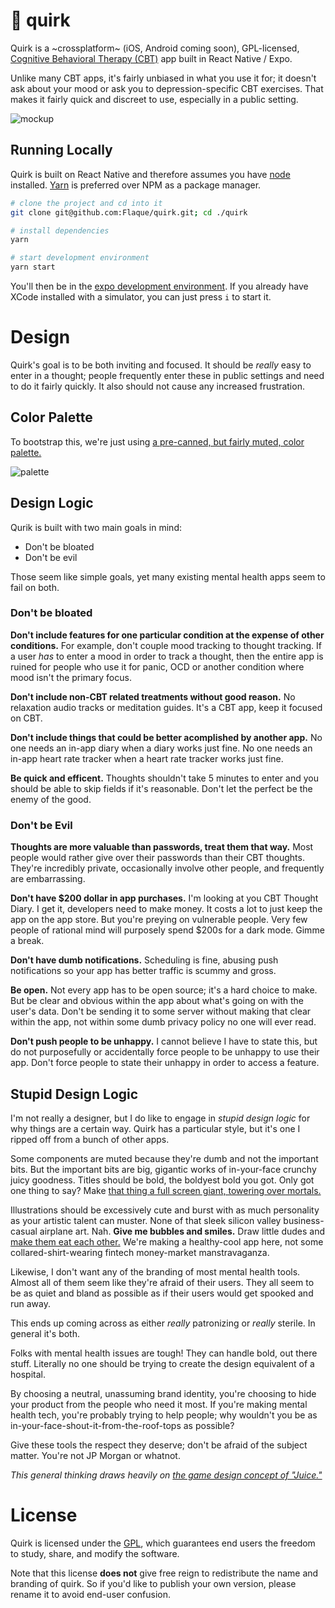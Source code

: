 # 🐙 quirk

Quirk is a ~crossplatform~ (iOS, Android coming soon), GPL-licensed, [Cognitive Behavioral Therapy (CBT)](https://en.wikipedia.org/wiki/Cognitive_behavioral_therapy#Declining_effectiveness)
app built in React Native / Expo.

Unlike many CBT apps, it's fairly unbiased in what you use it for; it doesn't ask about your mood or ask you
to depression-specific CBT exercises. That makes it fairly quick and discreet to use, especially in a public
setting.

![mockup](https://i.imgur.com/UKY0jc4.png)

## Running Locally

Quirk is built on React Native and therefore assumes you have [node](https://nodejs.org/en/) installed.
[Yarn](https://yarnpkg.com/en/) is preferred over NPM as a package manager.

```sh
# clone the project and cd into it
git clone git@github.com:Flaque/quirk.git; cd ./quirk

# install dependencies
yarn

# start development environment
yarn start
```

You'll then be in the [expo development environment](https://docs.expo.io/versions/latest/).
If you already have XCode installed with a simulator, you can just press `i` to start it.

# Design

Quirk's goal is to be both inviting and focused. It should be _really_ easy to enter in a thought; people frequently enter these in public settings and need to do it fairly quickly. It also should not cause any increased frustration.

## Color Palette

To bootstrap this, we're just using [a pre-canned, but fairly muted, color palette.](https://flatuicolors.com/palette/ru)

![palette](https://i.imgur.com/yXyLg3I.png)

## Design Logic

Qurik is built with two main goals in mind:
* Don't be bloated
* Don't be evil

Those seem like simple goals, yet many existing mental health apps seem to fail on both. 

### Don't be bloated

**Don't include features for one particular condition at the expense of other conditions.** For example, don't couple mood tracking to thought tracking. If a user _has_ to enter a mood in order to track a thought, then the entire app is ruined for people who use it for panic, OCD or another condition where mood isn't the primary focus.

**Don't include non-CBT related treatments without good reason.** No relaxation audio tracks or meditation guides. It's a CBT app, keep it focused on CBT.

**Don't include things that could be better acomplished by another app.** No one needs an in-app diary when a diary works just fine. No one needs an in-app heart rate tracker when a heart rate tracker works just fine. 

**Be quick and efficent.** Thoughts shouldn't take 5 minutes to enter and you should be able to skip fields if it's reasonable. Don't let the perfect be the enemy of the good. 

### Don't be Evil

**Thoughts are more valuable than passwords, treat them that way.** Most people would rather give over their passwords than their CBT thoughts. They're incredibly private, occasionally involve other people, and frequently are embarrassing.

**Don't have $200 dollar in app purchases.** I'm looking at you CBT Thought Diary. I get it, developers need to make money. It costs a lot to just keep the app on the app store. But you're preying on vulnerable people. Very few people of rational mind will purposely spend $200s for a dark mode. Gimme a break. 

**Don't have dumb notifications.** Scheduling is fine, abusing push notifications so your app has better traffic is scummy and gross.

**Be open.** Not every app has to be open source; it's a hard choice to make. But be clear and obvious within the app about what's going on with the user's data. Don't be sending it to some server without making that clear within the app, not within some dumb privacy policy no one will ever read. 

**Don't push people to be unhappy.** I cannot believe I have to state this, but do not purposefully or accidentally force people to be unhappy to use their app. Don't force people to state their unhappy in order to access a feature. 

## Stupid Design Logic

I'm not really a designer, but I do like to engage in _stupid design logic_ for why things are a certain way. Quirk has
a particular style, but it's one I ripped off from a bunch of other apps.

Some components are muted because they're dumb and not the important bits. But the important bits are big, gigantic works of in-your-face crunchy juicy goodness. Titles should be bold, the boldyest bold you got. Only got one thing to say? Make [that thing a full screen giant, towering over mortals.](https://i.imgur.com/zcplBkP.png)

Illustrations should be excessively cute and burst with as much personality as your artistic talent can muster. None of that sleek silicon valley business-casual airplane art. Nah. **Give me bubbles and smiles.** Draw little dudes and [make them eat each other.](https://i.imgur.com/JYM9CbA.png) We're making a healthy-cool app here, not some collared-shirt-wearing fintech money-market manstravaganza.

Likewise, I don't want any of the branding of most mental health tools. Almost all of them seem like they're afraid of their users. They all seem to be as quiet and bland as possible as if their users would get spooked and run away. 

This ends up coming across as either _really_ patronizing or _really_ sterile. In general it's
both.

Folks with mental health issues are tough! They can handle bold, out there stuff. Literally
no one should be trying to create the design equivalent of a hospital.

By choosing a neutral, unassuming brand identity, you're choosing to hide your product
from the people who need it most. If you're making mental health tech, you're probably
trying to help people; why wouldn't you be as in-your-face-shout-it-from-the-roof-tops
as possible?

Give these tools the respect they deserve; don't be afraid of the subject matter. You're not JP Morgan or whatnot. 

_This general thinking draws heavily on [the game design concept of "Juice."](https://www.youtube.com/watch?v=216_5nu4aVQ)_

# License

Quirk is licensed under the [GPL](https://en.wikipedia.org/wiki/GNU_General_Public_License), which guarantees end users the freedom to study, share, and modify the software.

Note that this license **does not** give free reign to redistribute the name and branding of quirk. So if you'd like to publish your own version, please rename it to avoid end-user confusion.
